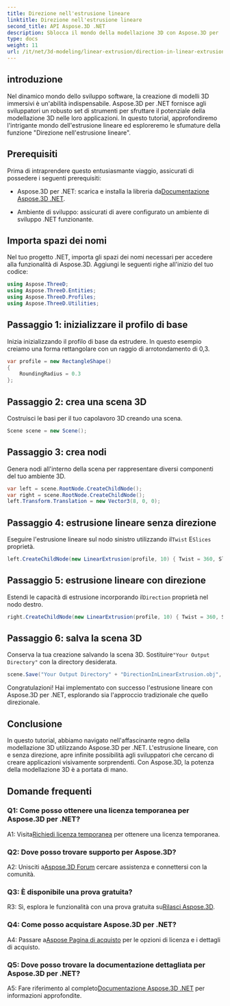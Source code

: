 ```yaml
---
title: Direzione nell'estrusione lineare
linktitle: Direzione nell'estrusione lineare
second_title: API Aspose.3D .NET
description: Sblocca il mondo della modellazione 3D con Aspose.3D per .NET. Impara la direzione dell'estrusione lineare, stimola la creatività e crea applicazioni coinvolgenti senza sforzo.
type: docs
weight: 11
url: /it/net/3d-modeling/linear-extrusion/direction-in-linear-extrusion/
---
```

## introduzione

Nel dinamico mondo dello sviluppo software, la creazione di modelli 3D immersivi è un'abilità indispensabile. Aspose.3D per .NET fornisce agli sviluppatori un robusto set di strumenti per sfruttare il potenziale della modellazione 3D nelle loro applicazioni. In questo tutorial, approfondiremo l'intrigante mondo dell'estrusione lineare ed esploreremo le sfumature della funzione "Direzione nell'estrusione lineare".

## Prerequisiti

Prima di intraprendere questo entusiasmante viaggio, assicurati di possedere i seguenti prerequisiti:

-  Aspose.3D per .NET: scarica e installa la libreria da[Documentazione Aspose.3D .NET](https://reference.aspose.com/3d/net/).

- Ambiente di sviluppo: assicurati di avere configurato un ambiente di sviluppo .NET funzionante.

## Importa spazi dei nomi

Nel tuo progetto .NET, importa gli spazi dei nomi necessari per accedere alla funzionalità di Aspose.3D. Aggiungi le seguenti righe all'inizio del tuo codice:

```csharp
using Aspose.ThreeD;
using Aspose.ThreeD.Entities;
using Aspose.ThreeD.Profiles;
using Aspose.ThreeD.Utilities;
```

## Passaggio 1: inizializzare il profilo di base

Inizia inizializzando il profilo di base da estrudere. In questo esempio creiamo una forma rettangolare con un raggio di arrotondamento di 0,3.

```csharp
var profile = new RectangleShape()
{
    RoundingRadius = 0.3
};
```

## Passaggio 2: crea una scena 3D

Costruisci le basi per il tuo capolavoro 3D creando una scena.

```csharp
Scene scene = new Scene();
```

## Passaggio 3: crea nodi

Genera nodi all'interno della scena per rappresentare diversi componenti del tuo ambiente 3D.

```csharp
var left = scene.RootNode.CreateChildNode();
var right = scene.RootNode.CreateChildNode();
left.Transform.Translation = new Vector3(8, 0, 0);
```

## Passaggio 4: estrusione lineare senza direzione

 Eseguire l'estrusione lineare sul nodo sinistro utilizzando il`Twist` E`Slices` proprietà.

```csharp
left.CreateChildNode(new LinearExtrusion(profile, 10) { Twist = 360, Slices = 100 });
```

## Passaggio 5: estrusione lineare con direzione

 Estendi le capacità di estrusione incorporando il`Direction` proprietà nel nodo destro.

```csharp
right.CreateChildNode(new LinearExtrusion(profile, 10) { Twist = 360, Slices = 100, Direction = new Vector3(0.3, 0.2, 1) });
```

## Passaggio 6: salva la scena 3D

 Conserva la tua creazione salvando la scena 3D. Sostituire`"Your Output Directory"` con la directory desiderata.

```csharp
scene.Save("Your Output Directory" + "DirectionInLinearExtrusion.obj", FileFormat.WavefrontOBJ);
```

Congratulazioni! Hai implementato con successo l'estrusione lineare con Aspose.3D per .NET, esplorando sia l'approccio tradizionale che quello direzionale.

## Conclusione

In questo tutorial, abbiamo navigato nell'affascinante regno della modellazione 3D utilizzando Aspose.3D per .NET. L'estrusione lineare, con e senza direzione, apre infinite possibilità agli sviluppatori che cercano di creare applicazioni visivamente sorprendenti. Con Aspose.3D, la potenza della modellazione 3D è a portata di mano.

## Domande frequenti

### Q1: Come posso ottenere una licenza temporanea per Aspose.3D per .NET?

 A1: Visita[Richiedi licenza temporanea](https://purchase.aspose.com/temporary-license/) per ottenere una licenza temporanea.

### Q2: Dove posso trovare supporto per Aspose.3D?

 A2: Unisciti a[Aspose.3D Forum](https://forum.aspose.com/c/3d/18) cercare assistenza e connettersi con la comunità.

### Q3: È disponibile una prova gratuita?

 R3: Sì, esplora le funzionalità con una prova gratuita su[Rilasci Aspose.3D](https://releases.aspose.com/).

### Q4: Come posso acquistare Aspose.3D per .NET?

 A4: Passare a[Aspose Pagina di acquisto](https://purchase.aspose.com/buy) per le opzioni di licenza e i dettagli di acquisto.

### Q5: Dove posso trovare la documentazione dettagliata per Aspose.3D per .NET?

 A5: Fare riferimento al completo[Documentazione Aspose.3D .NET](https://reference.aspose.com/3d/net/) per informazioni approfondite.